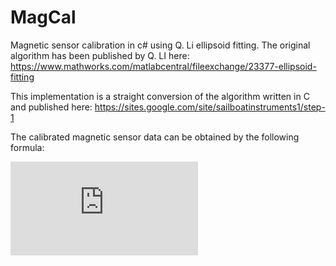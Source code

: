 # MagCal
Magnetic sensor calibration in c# using Q. Li ellipsoid fitting. The original algorithm has been published by Q. LI here: https://www.mathworks.com/matlabcentral/fileexchange/23377-ellipsoid-fitting

This implementation is a straight conversion of the algorithm written in C and published here: https://sites.google.com/site/sailboatinstruments1/step-1

The calibrated magnetic sensor data can be obtained by the following formula:

![calibration formula](http://latex.codecogs.com/gif.latex?h_%7Bcal%7D%20%3D%20A%5E%7B-1%7D%20*%20%28h%20-%20b%29)
